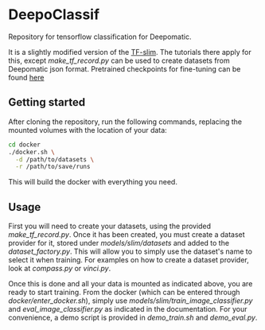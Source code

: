 # DeepoClassif

Repository for tensorflow classification for Deepomatic. 

It is a slightly modified version of the [TF-slim](https://github.com/tensorflow/models/tree/master/slim). The tutorials there apply for this, except _make_tf_record.py_ can be used to create datasets from Deepomatic json format.
Pretrained checkpoints for fine-tuning can be found [here](https://github.com/tensorflow/models/tree/master/slim#pre-trained-models)

## Getting started

After cloning the repository, run the following commands, replacing the mounted volumes with the location of your data:
```bash
cd docker
./docker.sh \
  -d /path/to/datasets \
  -r /path/to/save/runs
```

This will build the docker with everything you need.

## Usage

First you will need to create your datasets, using the provided _make_tf_record.py_. Once it has been created, you must create a dataset provider for it, stored under _models/slim/datasets_ and added to the _dataset_factory.py_. This will allow you to simply use the dataset's name to select it when training. For examples on how to create a dataset provider, look at _compass.py_ or _vinci.py_.

Once this is done and all your data is mounted as indicated above, you are ready to start training. From the docker (which can be entered through _docker/enter_docker.sh_), simply use _models/slim/train_image_classifier.py_ and _eval_image_classifier.py_ as indicated in the documentation.
For your convenience, a demo script is provided in _demo_train.sh_ and _demo_eval.py_.
